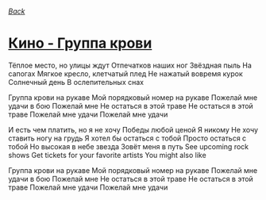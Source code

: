 ###### [Back](../Readme.md)
# [Кино - Группа крови](tabs.md)

Тёплое место, но улицы ждут
Отпечатков наших ног
Звёздная пыль
На сапогах
Мягкое кресло, клетчатый плед
Не нажатый вовремя курок
Солнечный день
В ослепительных снах

Группа крови на рукаве
Мой порядковый номер на рукаве
Пожелай мне удачи в бою
Пожелай мне
Не остаться в этой траве
Не остаться в этой траве
Пожелай мне удачи
Пожелай мне удачи

И есть чем платить, но я не хочу
Победы любой ценой
Я никому
Не хочу ставить ногу на грудь
Я хотел бы остаться с тобой
Просто остаться с тобой
Но высокая в небе звезда
Зовёт меня в путь
See upcoming rock shows
Get tickets for your favorite artists
You might also like

Группа крови на рукаве
Мой порядковый номер на рукаве
Пожелай мне удачи в бою
Пожелай мне
Не остаться в этой траве
Не остаться в этой траве
Пожелай мне удачи
Пожелай мне удачи